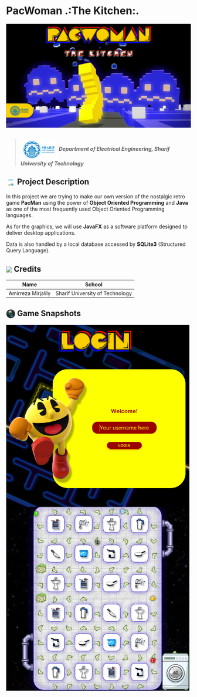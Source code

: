 # PacWoman .:The Kitchen:.
<img src = "Images/PacWomanBanner.jpg" align = "center" width  = "1000">

<img height = "10">

> <img src = "Images/Sharif Banner.png" width = "100" align = "center"> ***Department of Electrical Engineering, Sharif University of Technology***

 <h2> <img src = "Images/Project Description.png" width = "25" align = "center"> Project Description </h2>

In this project we are trying to make our own version of the nostalgic retro game **PacMan** using the power of **Object Oriented Programming** and **Java** as one of the most frequently used Object Oriented Programming languages.

As for the graphics, we will use **JavaFX** as a software platform designed to deliver desktop applications.

Data is also handled by a local database accessed by **SQLite3** (Structured Query Language).

<h2> <img src = "https://www.freepnglogos.com/uploads/star-png/star-alt-icon-small-flat-iconset-paomedia-13.png" width = "25" align = "center"> Credits</h2>

| Name | School |
| --- | --- |
| Amirreza Mirjalily | Sharif University of Technology |

<h2> <img src = "Images/CameraLogo.png" width = "25" align = "center">  Game Snapshots</h2>

<img src = "Images/Screenshots/LoginPage.png" width  = "500" align = "center">

<img height = "10">

<img src = "Images/Screenshots/Game.png" width  = "500" align = "center">